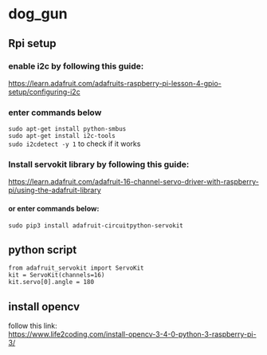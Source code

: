 # dog_gun

## Rpi setup 
### enable i2c by following this guide:  
https://learn.adafruit.com/adafruits-raspberry-pi-lesson-4-gpio-setup/configuring-i2c  
### enter commands below
`sudo apt-get install python-smbus`  
`sudo apt-get install i2c-tools`  
`sudo i2cdetect -y 1` to check if it works  

### Install servokit library by following this guide:  
https://learn.adafruit.com/adafruit-16-channel-servo-driver-with-raspberry-pi/using-the-adafruit-library  
#### or enter commands below:
`sudo pip3 install adafruit-circuitpython-servokit`

## python script
`from adafruit_servokit import ServoKit`  
`kit = ServoKit(channels=16)`  
`kit.servo[0].angle = 180`

## install opencv
follow this link:  
https://www.life2coding.com/install-opencv-3-4-0-python-3-raspberry-pi-3/  

